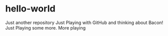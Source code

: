 # hello-world
Just another repository
Just Playing with GitHub and thinking about Bacon!
Just Playing some more.
More playing
